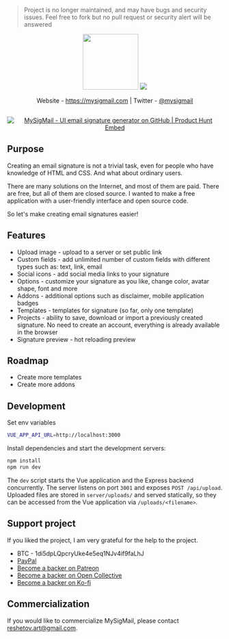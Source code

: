 > Project is no longer maintained, and may have bugs and security issues. Feel free to fork but no pull request or security alert will be answered

<p align="center">
  <img src="./logo.png" width="130px">
  <img src="./screenshot.png">
</p>
<p align="center">
  Website - <a href="https://mysigmail.com">https://mysigmail.com</a> | Twitter - <a href="https://twitter.com/mysigmail">@mysigmail</a>
</p>

<p align="center" style="padding-top: 15px;">
  <a href="https://www.producthunt.com/posts/mysigmail-2" target="_blank"><img src="https://api.producthunt.com/widgets/embed-image/v1/top-post-badge.svg?post_id=142330&theme=dark&period=daily" alt="MySigMail - UI email signature generator on GitHub | Product Hunt Embed" style="widht: 250px;" /></a>
</p>


## Purpose

Creating an email signature is not a trivial task, even for people who have knowledge of HTML and CSS. And what about ordinary users.

There are many solutions on the Internet, and most of them are paid. There are free, but all of them are closed source. I wanted to make a free application with a user-friendly interface and open source code.

So let's make creating email signatures easier!

## Features

- Upload image - upload to a server or set public link
- Custom fields - add unlimited number of custom fields with different types such as: text, link, email
- Social icons - add social media links to your signature
- Options - customize your signature as you like, change color, avatar shape, font and more
- Addons - additional options such as disclaimer, mobile application badges
- Templates - templates for signature (so far, only one template)
- Projects - ability to save, download or import a previously created signature. No need to create an account, everything is already available in the browser
- Signature preview - hot reloading preview

## Roadmap

- Create more templates
- Create more addons

## Development

Set env variables

```bash
VUE_APP_API_URL=http://localhost:3000
```
Install dependencies and start the development servers:

```bash
npm install
npm run dev
```

The `dev` script starts the Vue application and the Express backend concurrently.
The server listens on port `3001` and exposes `POST /api/upload`.
Uploaded files are stored in `server/uploads/` and served statically, so they
can be accessed from the Vue application via `/uploads/<filename>`.

## Support project

If you liked the project, I am very grateful for the help to the project.

- BTC - 1di5dpLQpcryUke4e5eq1NJv4if9faLhJ
- [PayPal](https://www.paypal.me/antonreshetov) 
- [Become a backer on Patreon](https://www.patreon.com/antonreshetov)
- [Become a backer on Open Collective](https://opencollective.com/mysigmail)
- [Become a backer on Ko-fi](https://ko-fi.com/antonreshetov)

## Commercialization
If you would like to commercialize MySigMail, please contact reshetov.art@gmail.com.
